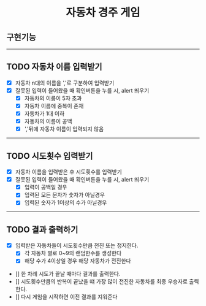 <h1 align="middle">자동차 경주 게임</h1>

## 구현기능
---
## TODO 자동차 이름 입력받기
- [X] 자동차 n대의 이름을 ','로 구분하여 입력받기
- [X] 잘못된 입력이 들어왔을 때 확인버튼을 누를 시, alert 띄우기
    - [X] 자동차의 이름이 5자 초과
    - [X] 자동차 이름에 중복이 존재
    - [X] 자동차가 1대 이하
    - [X] 자동차의 이름이 공백
    - [X] ','뒤에 자동차 이름이 입력되지 않음
---

## TODO 시도횟수 입력받기
- [X] 자동차 이름을 입력받은 후 시도횟수를 입력받기
- [X] 잘못된 입력이 들어왔을 때 확인버튼을 누를 시, alert 띄우기
    - [X] 입력이 공백일 경우
    - [X] 입력된 모든 문자가 숫자가 아닐경우
    - [X] 입력된 숫자가 1이상의 수가 아닐경우
---

## TODO 결과 출력하기
- [X] 입력받은 자동차들이 시도횟수만큼 전진 또는 정지한다.
    - [X] 각 자동차 별로 0~9의 랜덤한수를 생성한다
    - [X] 해당 수가 4이상일 경우 해당 자동차가 전진한다
- [] 한 차례 시도가 끝날 때마다 결과를 출력한다.
- [] 시도횟수만큼의 반복이 끝났을 떄 가장 많이 전진한 자동차를 최종 우승자로 출력한다.
- [] 다시 게임을 시작하면 이전 결과를 지워준다

